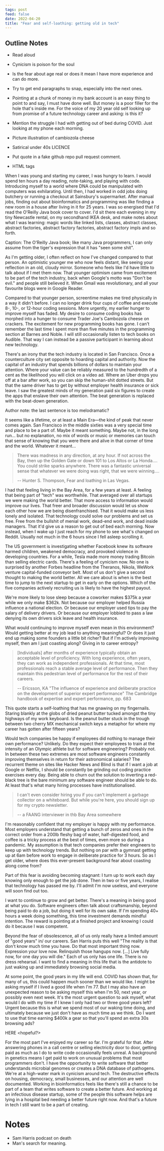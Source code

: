 ```yaml
---
tags: post
feed: false
date: 2022-04-20
title: "Fear and self-loathing: getting old in tech"
---
```


## Outline Notes

- Read aloud
- Cynicism is poison for the soul
- Is the fear about age real or does it mean I have more experience and can do
  more.
- Try to get end paragraphs to snap, especially into the next ones.

- Pointing at a chunk of money in my bank account is an easy thing to point to
  and say, I must have done well. But money is a poor filler for the hole
  that's inside me. For the voice of my 20 year old self looking up from
  promise of a future technology career and asking: is this it?

- Mention the struggle I had with getting out of bed during COVID. Just looking
  at my phone each morning.
- Picture illustration of cambiozola cheese
- Satirical under 40s LICENCE
- Put quote in a fake github repo pull request comment.
- HTML tags <hopeful>

When I was young and starting my career, I was hungry to learn. I would spend
ten hours a day reading, note-taking, and playing with code. Introducing myself
to a world where DNA could be manipulated with computers was exhilarating.
Until then, I had worked in odd jobs doing butchery or running a  checkout at
Sainsbury's supermarket. After manual jobs, finding out about bioinformatics
and programming was like finding a new room in a house after living in it for
25 years. I was so energised that I'd read the O'Reilly Java book cover to
cover. I'd sit there each evening in my tiny Newcastle rental, on my secondhand
IKEA desk, and make notes about what I was learning: magic words like linked
lists, classes, abstract classes, abstract factories, abstract factory
factories, abstract factory impls and so forth.

Caption: The O'Reilly Java book; like many Java programmers, I can only assume
from the tiger's expression that it has "seen some shit".

As I'm getting older, I often reflect on how I've changed compared to that
person. An optimistic younger me who now feels distant, like seeing your
reflection in an old, cloudy mirror. Someone who feels like I'd have little to
talk about if I met them now. That younger optimism came from excitement to be
part of the tech industry, back when Google's motto was "Don't be evil." and
people still believed it. When Gmail was revolutionary, and all your favourite
blogs were in Google Reader.

Compared to that younger person, screentime makes me tired physically in a way
it didn't before. I can no longer drink four cups of coffee and execute 8-,
10-, or 12-hour coding sessions. More urgently, my earlier hunger to improve
myself has faded. My desire to consume coding books has morphed into a hunger
to consume Trader Joe's Cambozola cheese on crackers. The excitement for new
programming books has gone. I can't remember the last time I spent more than
five minutes in the programming section at Barnes and Noble. I will still
occasionally listen to tech books on Audible. That way I can instead be a
passive participant in learning about new technology.

There's an irony that the tech industry is located in San Francisco. Once a
counterculture city set opposite to hoarding capital and authority. Now the
capital of an industry that spends billions of dollars to maintain your
attention. Where your value can be reliably measured to the hundredth of a cent
as the likelihood you will click on a video ad. Where an Uber drops you off at
a bar after work, so you can skip the human-shit dotted streets. But that the
same driver has to get by without employer health insurance or sick leave. I
saw the greatest minds of my generation paid six figures to create the apps
that enslave their own attention. The beat generation is replaced with the
beat-down generation.

Author note: the last sentence is too melodramatic?

It seems like a lifetime, or at least a Main Era—the kind of peak that never
comes again. San Francisco in the middle sixties was a very special time and
place to be a part of. Maybe it meant something. Maybe not, in the long run…
but no explanation, no mix of words or music or memories can touch that sense
of knowing that you were there and alive in that corner of time and the world.
Whatever it meant...

> There was madness in any direction, at any hour. If not across the Bay, then
> up the Golden Gate or down 101 to Los Altos or La Honda.… You could strike
> sparks anywhere. There was a fantastic universal sense that whatever we were
> doing was right, that we were winning.…
>
> -- Hunter S. Thompson, Fear and loathing in Las Vegas.

I had that feeling living in the Bay Area, for a few years at least. A feeling
that being part of "tech" was worthwhile. That averaged over all startups we
were making the world better. That more access to information would improve our
lives. That freer and broader discussion would let us show each other how we
are being disenfranchised. That it would make us less lonely and isolated. That
technology could solve our problems and set us free. Free from the bullshit of
menial work, dead-end work, and dead inside managers. That it'd give us a
reason to get out of bed each morning. Now instead, when I wake up I just reach
for my phone to see what's changed on Reddit. Usually not much in the 6 hours
since I fell asleep scrolling it.

The US government is investigating whether Facebook knew its software harmed
children, weakened democracy, and provoked violence in developing countries. For
a while, Tesla made more money trading Bitcoin than selling electric cards.
There's a feeling of cynicism now. No one is surprised by another Forbes
headline from the Theranos, Nikola, WeWork venture capital-funded conveyor
belt. Most of us don't give a second thought to making the world better. All we
care about is when is the best time to jump to the next startup to get in early
on the options. Which of the five companies actively recruiting us is likely to
have the highest payout.

We're more likely to lose sleep because a coworker makes $375k a year while we
only make $362k. Not because our employer helped Russia influence a national
election. Or because our employer used tips to pay the salary of delivery
drivers. Or because our employer lobbied to pass a law denying its own drivers
sick leave and health insurance.

What would continuing to improve myself even mean in this environment? Would
getting better at my job lead to anything meaningful? Or does it just end up
making some founders a little bit richer? But if I'm actively improving myself,
then am I just coasting along? Giving in to career entropy?

> [Individuals] after months of experience typically obtain an acceptable level
> of proficiency. With long experience, often years, they can work as independent
> professionals. At that time, most professionals reach a stable average level of
> performance. Then they maintain this pedestrian level of performance for the
> rest of their careers.
>
> -- Ericsson, KA "The influence of experience and deliberate practice on the
> development of superior expert performance" The Cambridge handbook of
> expertise and expert performance, pp. 683

This quote starts a self-loathing that has me gnawing on my fingernails.
Staring blankly at the globs of dried peanut butter tucked amongst the tiny
highways of my work keyboard. Is the peanut butter stuck in the trough between
two cherry MX mechanical switch keys a metaphor for where my career has gotten
after fifteen years?

Would tech companies be happy if employees did nothing to manage their own
performance? Unlikely. Do they expect their employees to train at the intensity
of an Olympic athlete but for software engineering? Probably not. In between
these two extremes are most software engineers constantly improving themselves
in return for their astronomical salaries? The recurrent theme on sites like
Hacker News and Blind is that if I want a job at Google or Netflix, I should be
constantly be grinding out coding practice exercises every day. Being able to
churn out the solution to inverting a red-black tree is the bare minimum any
software engineer should be able to do. At least that's what many hiring
processes have institutionalised.

> I can't even consider hiring you if you can't implement a garbage collector
> on a whiteboard. But while you're here, you should sign up for my crypto
> newsletter.
>
> -- a FAANG interviewer in thb Bay Area somewhere

I'm reasonably confident that my employer is happy with my performance. Most
employers understand that getting a bunch of zeros and ones in the correct
order from a 200lb fleshy bag of water, half-digested food, and coffee is a
tricky process at the best of times, even more so during a pandemic. My
assumption is that tech companies prefer their engineers to keep up with
technology trends. But nothing on par with a gymnast getting up at 6am before
work to engage in deliberate practice for 3 hours. So as I get older, where
does this ever-present background fear about coasting along come from?

Part of this fear is avoiding becoming stagnant: I turn up to work each day
knowing only enough to get the job done. Then in two or five years, I realise
that technology has passed me by. I'll admit I'm now useless, and everyone will
soon find out too.

I want to continue to grow and get better. There's a meaning in being good at
what you do. Software engineers often talk about craftsmanship, beyond being
paid to do a job, but doing it well for its own sake. If I'm spending 40+ hours
a week doing something, this time investment demands mindful intention. The
reward is pointing at a finished project and knowing I could do it because I
was competent.

Beyond the fear of obsolescence, all of us only really have a limited amount of
"good years" in/ our careers. San Harris puts this well "The reality is that
don't know much time you have. Do that most important thing now. Expression
your love now. Relinquish those hangups now. [...] Live fully now, for one day
you will die." Each of us only has one life. There is no dress rehearsal. I
want to find a meaning in this life that is the antidote to just waking up and
immediately browsing social media.

At some point, the good years in my life will end. COVID has shown that, for
many of us, this could happen much sooner than we would like. I might be asking
myself if I lived a good life when I'm 77. But I may also have an unexpected
reason to be asking myself this when I'm 50, next year, or possibly even next
week. It's the most urgent question to ask myself, what would I do with my time
if I knew I only had two or three good years left? Urgent because this is what
we spend most of our waking time doing, and ultimately because we just don't
have as much time as we think. Do I want to use that time earning $400k a gear
so that you'll spend an extra 30s browsing ads?

HERE <hopeful?>

For the most part I've enjoyed my career so far. I'm grateful for that. After
answering phones in a call centre or selling electricity door to door, getting
paid as much as I do to write code occasionally feels unreal. A background in
genetics means I get paid to work on unusual problems that most programmers
don't. I have the opportunity to write software that better understands
microbial genomes or creates a DNA database of pathogens. We're at a high-water
mark in cynicism around tech. The destructive effects on housing, democracy,
small businesses, and our attention are well documented. Working in
bioinformatics feels like there's still a chance to be part of a team that
writes software to create a better future. And working at an infectious disease
startup, some of the people this software helps are lying in a hospital bed
needing a better future right now. And that's a future in tech I still want to
be a part of creating.

# Notes

- Sam Harris podcast on death
- Man's search for meaning.
